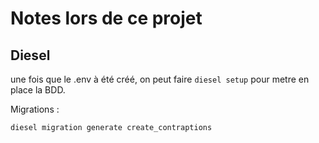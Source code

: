# Notes lors de ce projet

## Diesel

une fois que le .env à été créé, on peut faire `diesel setup` pour metre en place la BDD.

Migrations : 
```bash
diesel migration generate create_contraptions
```